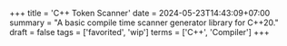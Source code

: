 +++
title = 'C++ Token Scanner'
date = 2024-05-23T14:43:09+07:00
summary = "A basic compile time scanner generator library for C++20."
draft = false
tags = ['favorited', 'wip']
terms = ['C++', 'Compiler']
+++

